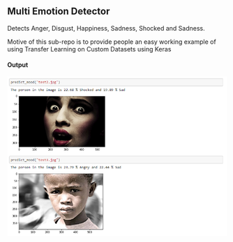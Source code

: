 ## Multi Emotion Detector

Detects Anger, Disgust, Happiness, Sadness, Shocked and Sadness.

Motive of this sub-repo is to provide people an easy working example of using Transfer Learning on Custom Datasets using Keras

#### Output
![output](output.PNG)
